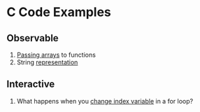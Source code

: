 # C Code Examples

## Observable

1. [Passing arrays](observable/arrays/passing) to functions
2. String [representation](observable/strings/representation)

## Interactive

1. What happens when you [change index variable](interactive/loops/index-variable) in a for loop?  
